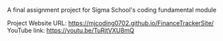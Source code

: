 A final assignment project for Sigma School's coding fundamental module

Project Website URL: https://mjcoding0702.github.io/FinanceTrackerSite/ 
YouTube link: https://youtu.be/TuRjtVXU8mQ